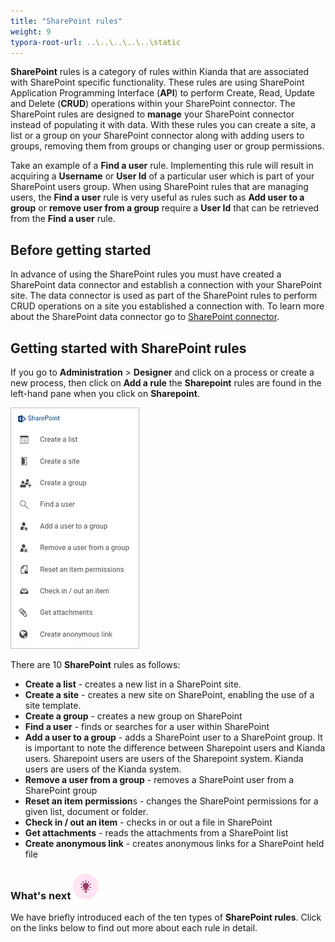 ```yaml
---
title: "SharePoint rules"
weight: 9
typora-root-url: ..\..\..\..\..\static
---
```


**SharePoint** rules is a category of rules within Kianda that are associated with SharePoint specific functionality. These rules are using SharePoint Application Programming Interface (**API**) to perform Create, Read, Update and Delete (**CRUD**) operations within your SharePoint connector. The SharePoint rules are designed to **manage** your SharePoint connector instead of populating it with data. With these rules you can create a site, a list or a group on your SharePoint connector along with adding users to groups, removing them from groups or changing user or group permissions.

Take an example of a **Find a user** rule. Implementing this rule will result in acquiring a **Username** or **User Id** of a particular user which is part of your SharePoint users group. When using SharePoint rules that are managing users, the **Find a user** rule is very useful as rules such as **Add user to a group** or **remove user from a group** require a **User Id** that can be retrieved from the **Find a user** rule.

## Before getting started

In advance of using the SharePoint rules you must have created a SharePoint data connector and establish a connection with your SharePoint site. The data connector is used as part of the SharePoint rules to perform CRUD operations on a site you established a connection with. To learn more about the SharePoint data connector go to [SharePoint connector](/docs/platform/connectors/sharepoint/).

## Getting started with SharePoint rules

If you go to **Administration** > **Designer** and click on a process or create a new process, then click on **Add a rule** the **Sharepoint** rules are found in the left-hand pane when you click on **Sharepoint**.

![Sharepoint rules](/images/sharepoint-rules-all.jpg)

There are 10 **SharePoint** rules as follows:

- **Create a list** - creates a new list in a SharePoint site.	
- **Create a site** - creates a new site on SharePoint, enabling the use of a site template.	
- **Create a group** - creates a new group on SharePoint
- **Find a user** - finds or searches for a user within SharePoint
- **Add a user to a group** - adds a SharePoint user to a SharePoint group. It is important to note the difference between Sharepoint users and Kianda users.  Sharepoint users are users of the Sharepoint system.  Kianda users are users of the Kianda system.
- **Remove a user from a group** - removes a SharePoint user from a SharePoint group
- **Reset an item permission**s - changes the SharePoint permissions for a given list, document or folder.
- **Check in / out an item** - checks in or out a file in SharePoint
- **Get attachments** - reads the attachments from a SharePoint list 	
- **Create anonymous link** - creates anonymous links for a SharePoint held file	



### What's next  ![Idea icon](/images/18.png) ###

We have briefly introduced each of the ten types of **SharePoint rules**. Click on the links below to find out more about each rule in detail. 



​	

​		

​	
